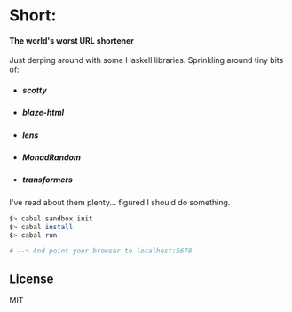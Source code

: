# Short:
#### The world's worst URL shortener

Just derping around with some Haskell libraries. Sprinkling around tiny bits of:
* ##### scotty
* ##### blaze-html
* ##### lens
* ##### MonadRandom
* ##### transformers

I've read about them plenty... figured I should do something.

```sh
$> cabal sandbox init
$> cabal install
$> cabal run

# --> And point your browser to localhost:5678
```

License
----
MIT
